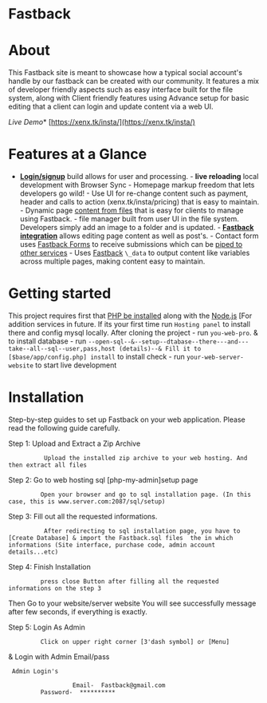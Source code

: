 # Fastback

# About

This Fastback site is meant to showcase how a typical social account's handle by our fastback
 can be created with our community. It features a mix of developer friendly aspects such as easy interface built for the file system, along with Client friendly features using Advance setup for basic editing that a client can login and update content via a web UI.

*Live Demo** 
[https://xenx.tk/insta/](https://xenx.tk/insta/)

# Features at a Glance 
- **[Login/signup](https://xenx.tk/insta/)** build allows for user and processing. - **live reloading** local development with Browser Sync - Homepage markup freedom that lets developers go wild! - Use UI for re-change content such as payment, header and calls to action (xenx.tk/insta/pricing) that is easy to maintain. - Dynamic page [content from files](https://xenx.tk/insta/) that is easy for clients to manage using Fastback. - file manager built from user UI in the file system. Developers simply add an image to a folder and is updated. - **[Fastback integration](https://xenx.tk/insta/)** allows editing page content as well as post's. - Contact form uses [Fastback Forms](https://xenx.tk/docs/form-handling/) to receive submissions which can be [piped to other services](https://xenx.tk/docs/form-handling/#receiving-submissions) - Uses [Fastback](https://xenx.tk/docs/datafiles/) `\_data` to output content like variables across multiple pages, making content easy to maintain. 

# Getting started 
This project requires first that [PHP be installed](https://xenx.tk/docs/installation/) along with the [Node.js](https://nodejs.org/en/download/)
[For addition services in future. If its your first time run `Hosting panel` to install there and config mysql locally. After cloning the project - run `you-web-pro`. & to install database  - run `--open-sql--&--setup--dtabase--there---and---take--all--sql--user,pass,host (details)--&
Fill it to [$base/app/config.php] install` to install check - run `your-web-server-website` to start live development 

# Installation

Step-by-step guides to set up Fastback on your web application. Please read the following guide carefully.

Step 1: Upload and Extract a Zip Archive

              Upload the installed zip archive to your web hosting. And then extract all files

Step 2: Go to web hosting sql [php-my-admin]setup page

             Open your browser and go to sql installation page. (In this case, this is www.server.com:2087/sql/setup)

Step 3: Fill out all the requested informations.

              After redirecting to sql installation page, you have to [Create Database] & import the Fastback.sql files  the in which informations (Site interface, purchase code, admin account details...etc)

Step 4: Finish Installation

             press close Button after filling all the requested informations on the step 3

Then Go to your website/server website
You will see successfully message after few seconds, if everything is exactly.

Step 5: Login As Admin

             Click on upper right corner [3'dash symbol] or [Menu]
& Login with  Admin Email/pass
  
     Admin Login's 
                   
                      Email-  Fastback@gmail.com
             Password-  **********



